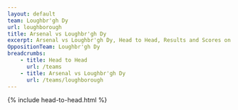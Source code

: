 ```yaml
---
layout: default
team: Loughbr'gh Dy
url: loughborough
title: Arsenal vs Loughbr'gh Dy
excerpt: Arsenal vs Loughbr'gh Dy, Head to Head, Results and Scores on History of Arsenal Football Club
OppositionTeam: Loughbr'gh Dy
breadcrumbs:
    - title: Head to Head
      url: /teams
    - title: Arsenal vs Loughbr'gh Dy
      url: /teams/loughborough
---
```


{% include head-to-head.html %}